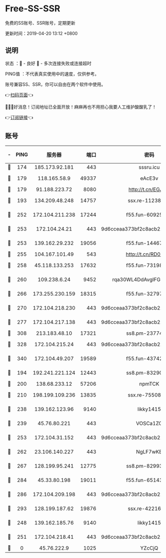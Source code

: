 # Free-SS-SSR

免费的SS账号、SSR账号，定期更新

更新时间：2019-04-20 13:12 +0800

## 说明

状态     ：🙂 - 良好 🙁 - 多次连接失败或连接超时

PING值   ：不代表真实使用中的速度，仅供参考。

账号兼容SS、SSR，你可以自由在两个软件中使用。

👉[扫码页面](https://liesauer.github.io/Free-SS-SSR/)👈

🎉🎉🎉好消息！订阅地址已全面开放！麻麻再也不用担心我要人工维护酸酸乳了！

👉[订阅链接](https://www.liesauer.net/yogurt/subscribe?ACCESS_TOKEN=DAYxR3mMaZAsaqUb)👈

## 账号

|-|PING|服务器|端口|密码|加密方式|区域|
|:----:|:----:|:-----:|-----:|:----:|:----:|:----:|
|🙂|174|185.173.92.181|443|sssru.icu|rc4-md5|RU|
|🙂|179|118.165.58.9|49337|eAcE3v|chacha20-ietf|TW|
|🙂|179|91.188.223.72|8080|http://t.cn/EGJIyrl|rc4-md5|RU|
|🙂|193|134.209.48.248|14757|ssx.re-11238638|aes-256-cfb|US|
|🙂|252|172.104.211.238|17244|f55.fun-60925074|aes-256-cfb|US|
|🙂|253|172.104.24.21|443|9d6cceaa373bf2c8acb22e60b6a58be6|aes-256-cfb|US|
|🙂|253|139.162.29.232|19056|f55.fun-14467023|aes-256-cfb|SG|
|🙂|255|104.167.101.49|543|http://t.cn/RD0D7sx|rc4-md5|CA|
|🙂|258|45.118.133.253|17632|f55.fun-73198331|aes-256-cfb|SG|
|🙂|260|109.238.6.24|9452|rqa30WL4DdAvgIFG6Fs3znzTa|aes-256-cfb|FR|
|🙂|266|173.255.230.159|18315|f55.fun-32797324|aes-256-cfb|US|
|🙂|270|172.104.218.230|443|9d6cceaa373bf2c8acb22e60b6a58be6|aes-256-cfb|US|
|🙂|277|172.104.217.138|443|9d6cceaa373bf2c8acb22e60b6a58be6|aes-256-cfb|US|
|🙂|308|213.183.48.10|17321|ss8.pm-23774464|rc4-md5|RU|
|🙂|328|172.104.215.24|443|9d6cceaa373bf2c8acb22e60b6a58be6|aes-256-cfb|US|
|🙂|340|172.104.49.207|19589|f55.fun-43742869|aes-256-cfb|SG|
|🙂|194|192.241.221.124|12443|ss8.pm-83290580|aes-256-cfb|US|
|🙂|200|138.68.233.12|57206|npmTCK|rc4-md5|US|
|🙂|210|198.199.109.236|13835|ssx.re-75508412|aes-256-cfb|US|
|🙂|238|139.162.123.96|9140|likky1415|aes-256-cfb|JP|
|🙂|239|45.76.80.221|443|VOSCa1ZG|aes-256-cfb|DE|
|🙂|253|172.104.31.152|443|9d6cceaa373bf2c8acb22e60b6a58be6|aes-256-cfb|US|
|🙂|262|23.106.140.227|443|NgLF7wKB|aes-256-cfb|US|
|🙂|267|128.199.95.241|12775|ss8.pm-82993561|aes-256-cfb|SG|
|🙂|284|45.33.80.198|19011|f55.fun-65143945|aes-256-cfb|US|
|🙂|286|172.104.209.198|443|9d6cceaa373bf2c8acb22e60b6a58be6|aes-256-cfb|US|
|🙂|293|128.199.187.62|19876|ssx.re-42216625|aes-256-cfb|SG|
|🙁|248|139.162.185.76|9140|likky1415|aes-256-cfb|DE|
|🙁|251|172.104.218.41|443|9d6cceaa373bf2c8acb22e60b6a58be6|aes-256-cfb|US|
|🙁|0|45.76.222.9|1025|YZcCjQ|rc4-md5|JP|
